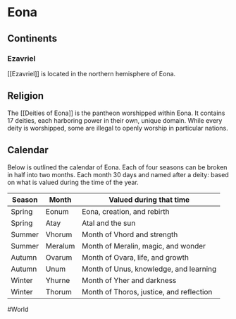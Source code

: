 # Eona
## Continents
### Ezavriel
[[Ezavriel]] is located in the northern hemisphere of Eona.

## Religion
The [[Deities of Eona]] is the pantheon worshipped within Eona. It contains 17 deities, each harboring power in their own, unique domain. While every deity is worshipped, some are illegal to openly worship in particular nations.  

## Calendar
Below is outlined the calendar of Eona. Each of four seasons can be broken in half into two months. Each month 30 days and named after a deity: based on what is valued during the time of the year.

Season | Month | Valued during that time
------ | ----- | ----------------------- 
Spring | Eonum | Eona, creation, and rebirth
Spring | Atay | Atal and the sun
Summer | Vhorum | Month of Vhord and strength
Summer | Meralum | Month of Meralin, magic, and wonder
Autumn | Ovarum | Month of Ovara, life, and growth
Autumn | Unum | Month of Unus, knowledge, and learning
Winter | Yhurne | Month of Yher and darkness
Winter | Thorum | Month of Thoros, justice, and reflection


#World
